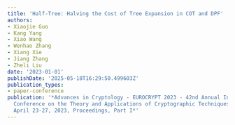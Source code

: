 ```yaml
---
title: 'Half-Tree: Halving the Cost of Tree Expansion in COT and DPF'
authors:
- Xiaojie Guo
- Kang Yang
- Xiao Wang
- Wenhao Zhang
- Xiang Xie
- Jiang Zhang
- Zheli Liu
date: '2023-01-01'
publishDate: '2025-05-18T16:29:50.499603Z'
publication_types:
- paper-conference
publication: '*Advances in Cryptology - EUROCRYPT 2023 - 42nd Annual International
  Conference on the Theory and Applications of Cryptographic Techniques, Lyon, France,
  April 23-27, 2023, Proceedings, Part I*'
---
```

